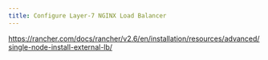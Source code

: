 ```yaml
---
title: Configure Layer-7 NGINX Load Balancer
---
```


https://rancher.com/docs/rancher/v2.6/en/installation/resources/advanced/single-node-install-external-lb/